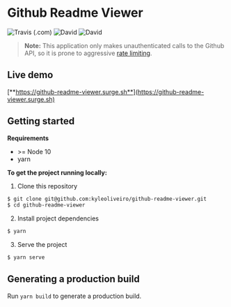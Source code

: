 # Github Readme Viewer

![Travis (.com)](https://img.shields.io/travis/com/kyleoliveiro/github-readme-viewer?style=for-the-badge) ![David](https://img.shields.io/david/kyleoliveiro/github-readme-viewer?style=for-the-badge) ![David](https://img.shields.io/david/dev/kyleoliveiro/github-readme-viewer?style=for-the-badge)

> **Note:** This application only makes unauthenticated calls to the Github API, so it is prone to aggressive [rate limiting](https://developer.github.com/v3/#rate-limiting).

## Live demo
[**https://github-readme-viewer.surge.sh**](https://github-readme-viewer.surge.sh)

## Getting started
**Requirements**
- \>= Node 10
- yarn

**To get the project running locally:**

1. Clone this repository
```bash
$ git clone git@github.com:kyleoliveiro/github-readme-viewer.git
$ cd github-readme-viewer
```

2. Install project dependencies
```bash
$ yarn
```

3. Serve the project
```bash
$ yarn serve
```

## Generating a production build
Run `yarn build` to generate a production build.
